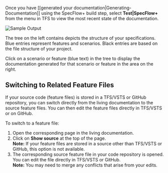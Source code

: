 Once you have [[generated your documentation|Generating-Documentation]] using the SpecFlow+ build step, select **Test|SpecFlow+** from the menu in TFS to view the most recent state of the documentation.

![Sample Output](http://www.specflow.org/screenshots/sample_dox.png)

The tree on the left contains depicts the structure of your specifications. Blue entries represent features and scenarios. Black entries are based on the file structure of your project.

Click on a scenario or feature (blue text) in the tree to display the documentation generated for that scenario or feature in the area on the right.

## Switching to Related Feature Files
If your source code (feature files) is stored in a TFS/VSTS or GitHub repository, you can switch directly from the living documentation to the source feature files. You can then edit the feature files directly in TFS/VSTS or on GitHub.


To switch to a feature file:  

1. Open the corresponding page in the living documentation.
1. Click on **Show source** at the top of the page.  
  **Note:** If your feature files are stored in a source other than TFS/VSTS or GitHub, this option is not available. 
1. The corresponding source feature file in your code repository is opened. You can edit the file directly in TFS/VSTS or GitHub.  
  **Note:** You may need to merge any conflicts that arise from your edits.